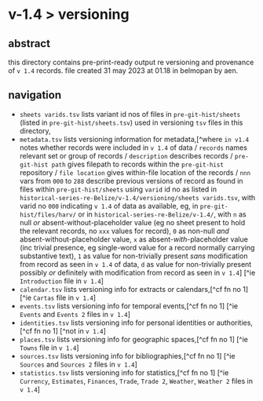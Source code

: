 # v-1.4 > versioning

## abstract

this directory contains pre-print-ready output re versioning and provenance of `v 1.4` records. file created 31 may 2023 at 01.18 in belmopan by aen.

## navigation

- `sheets varids.tsv` lists variant id nos of files in `pre-git-hist/sheets` (listed in `pre-git-hist/sheets.tsv`) used in versioning `tsv` files in this directory,
- `metadata.tsv` lists versioning information for metadata,[^where `in v1.4` notes whether records were included in `v 1.4` of data / `records` names relevant set or group of records / `description` describes records / `pre-git-hist path` gives filepath to records within the `pre-git-hist` repository / `file location` gives within-file location of the records / `nnn` vars from `000` to `288` describe previous versions of record as found in files within `pre-git-hist/sheets` using `varid` id no as listed in `historical-series-re-Belize/v-1.4/versioning/sheets varids.tsv`, with varid no `000` indicating `v 1.4` of data as available, eg, in `pre-git-hist/files/harv/` or in `historical-series-re-Belize/v-1.4/`, with `n` as null *or* absent-without-placeholder value (eg no sheet present to hold the relevant records, no `xxx` values for record), `0` as non-null *and* absent-without-placeholder value, `x` as absent-*with*-placeholder value (inc trivial presence, eg single-word value for a record normally carrying substantive text), `1` as value for non-trivially present *sans* modification from record as seen in `v 1.4` of data, `d` as value for non-trivially present possibly *or* definitely with modification from record as seen in `v 1.4`] [^ie `Introduction` file in `v 1.4`]
- `calendar.tsv` lists versioning info for extracts or calendars,[^cf fn no 1] [^ie `Cartas` file in `v 1.4`]
- `events.tsv` lists versioning info for temporal events,[^cf fn no 1] [^ie `Events` and `Events 2` files in `v 1.4`]
- `identities.tsv` lists versioning info for personal identities or authorities,[^cf fn no 1] [^not in `v 1.4`]
- `places.tsv` lists versioning info for geographic spaces,[^cf fn no 1] [^ie `Towns` file in `v 1.4`]
- `sources.tsv` lists versioning info for bibliographies,[^cf fn no 1] [^ie `Sources` and `Sources 2` files in `v 1.4`]
- `statistics.tsv` lists versioning info for statistics,[^cf fn no 1] [^ie `Currency`, `Estimates`, `Finances`, `Trade`, `Trade 2`, `Weather`, `Weather 2` files in `v 1.4`]

